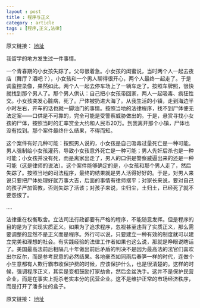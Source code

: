 ```yaml
---
layout : post
title : 程序与正义
category : article
tags : [程序,正义,法律]
---
```


原文链接： [地址](http://blog.sina.com.cn/s/blog_67d9a2620102e6lr.html)

我留学的地方发生过一件事情。
 
一个青春期的小女孩失踪了。父母很着急。小女孩的闺蜜说，当时两个人一起去夜店（舞厅？酒吧？），小女孩和一个男人聊得很开心，两个人最终一起走了。于是调监控录像，果然如此。两个人一起去停车场上了一辆车走了。按照车牌照，很快就找到那个男人了。那个男人供认：自己把小女孩带回家，两人一起吸毒、疯狂性交。小女孩突发心脏病，死了。尸体被扔进大海了。从我生活的小镇，走到海边半小时左右，开车的话也就一脚油门的事情。按照当地的法律程序，找不到尸体便无法定案——口供是不可靠的，完全可能是受警察威胁做出的。于是，悬赏寻找小女孩的尸体，按照当时的汇率赏金大约和人民币20万。到我离开那个小镇，尸体也没有找到。那个案件最终什么结果，不得而知。
 
这个案件有好几种可能：按照男人说的，小女孩是自己吸毒过量死亡是一种可能。男人强制给小女孩灌药，导致小女孩意外死亡是一种可能；男人先奸后杀也是一种可能；小女孩并没有死，而是离家出走了，男人的口供是警察威逼出来的还是一种可能（这是律师的说法）。这个案件能够确定的是，小女孩和那个男人走了，然后失踪了。按照当地的司法程序，最终的结果就是男人活得好好的。于是，对男人来说只要把尸体处理好就万事大吉，后面的事情有律师摆平；对家长来说，要对自己的孩子严加管教，否则失踪了活该；对孩子来说，尘归尘，土归土，已经死了就不要怨恨了。

….

法律重在权衡取舍。立法司法行政都要有严格的程序，不能随意发挥。但是程序的目的是为了实现实质正义。如果为了追求程序，忽视甚至违背了实质正义，那么需要调整的显然不是正义而是程序。外行可以说，只要建立一种有效的制度就可以建立完美和理想的社会。有实践经验的法律工作者如果也这么说，那就是睁眼说瞎话了。美国最高法前后相隔几十年做出前后矛盾的判决不是因为最高法的法官们喜欢出尔反尔，而是参考民意的必然结果。各地豪杰如同雨后春笋一样的时代，连做个小生意都有人欺行霸市收保护费的时候，应该保护什么，也是很清楚的。这样的时候，强调程序正义，其实是变相鼓励打家劫舍，然后金盆洗手。这并不是保护民营企业，而是在事实上扼杀老实本分的民营企业。这不是维护正常的市场经济秩序，而是打开了潘多拉的盒子。


原文链接： [地址](http://blog.sina.com.cn/s/blog_67d9a2620102e6lr.html)